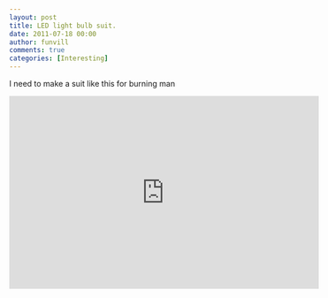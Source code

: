 ```yaml
---
layout: post
title: LED light bulb suit. 
date: 2011-07-18 00:00
author: funvill
comments: true
categories: [Interesting]
---
```

I need to make a suit like this for burning man 
<iframe width="560" height="349" src="http://www.youtube.com/embed/hRcihMO2h28" frameborder="0" allowfullscreen></iframe>
